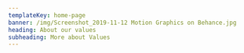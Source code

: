 ```yaml
---
templateKey: home-page
banner: /img/Screenshot_2019-11-12 Motion Graphics on Behance.jpg
heading: About our values
subheading: More about Values
---
```


